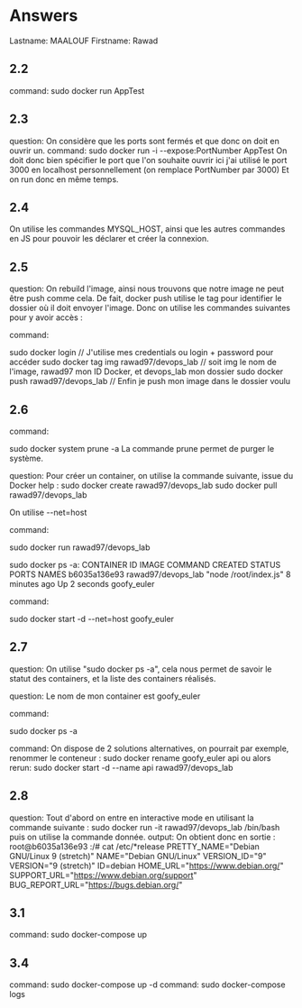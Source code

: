 # Answers

Lastname: MAALOUF
Firstname: Rawad

## 2.2
command: sudo docker run AppTest

## 2.3
question: On considère que les ports sont fermés et que donc on doit en ouvrir un. 
command: sudo docker run -i --expose:PortNumber AppTest 
On doit donc bien spécifier le port que l'on souhaite ouvrir ici j'ai utilisé le port 3000 en localhost personnellement (on remplace PortNumber par 3000)
Et on run donc en même temps.

## 2.4
  On utilise les commandes MYSQL_HOST, ainsi que les autres commandes en JS pour pouvoir les déclarer et créer la connexion.
## 2.5
question:
On rebuild l'image, ainsi nous trouvons que notre image ne peut être push comme cela.
De fait, docker push utilise le tag pour identifier le dossier où il doit envoyer l'image.
Donc on utilise les commandes suivantes pour y avoir accès : 

command:

sudo docker login // J'utilise mes credentials ou login + password pour accéder
sudo docker tag img rawad97/devops_lab // soit img le nom de l'image, rawad97 mon ID Docker, et devops_lab mon dossier
sudo docker push rawad97/devops_lab  // Enfin je push mon image dans le dossier voulu

## 2.6
command:

sudo docker system prune -a 
La commande prune permet de purger le système.

question:
Pour créer un container, on utilise la commande suivante, issue du Docker help : sudo docker create rawad97/devops_lab
sudo docker pull rawad97/devops_lab

On utilise --net=host  

command:

sudo docker run rawad97/devops_lab

sudo docker ps -a:
CONTAINER ID        IMAGE                     COMMAND                  CREATED             STATUS              PORTS               NAMES
b6035a136e93        rawad97/devops_lab   "node /root/index.js"       8 minutes ago       Up 2 seconds                          goofy_euler

command:

sudo docker start -d --net=host goofy_euler

## 2.7
question: On utilise "sudo docker ps -a", cela nous permet de savoir le statut des containers, et la liste des containers réalisés.

question: Le nom de mon container est goofy_euler

command:

sudo docker ps -a

command: 
On dispose de 2 solutions alternatives, on pourrait par exemple, renommer le conteneur : sudo docker rename goofy_euler api ou alors rerun: 
sudo docker start -d --name api rawad97/devops_lab


## 2.8
question: Tout d'abord on entre en interactive mode en utilisant la commande suivante : sudo docker run -it rawad97/devops_lab /bin/bash
puis on utilise la commande donnée.
output:
On obtient donc en sortie : 
root@b6035a136e93 :/# cat /etc/*release
PRETTY_NAME="Debian GNU/Linux 9 (stretch)"
NAME="Debian GNU/Linux"
VERSION_ID="9"
VERSION="9 (stretch)"
ID=debian
HOME_URL="https://www.debian.org/"
SUPPORT_URL="https://www.debian.org/support"
BUG_REPORT_URL="https://bugs.debian.org/"


## 3.1
command: sudo docker-compose up

## 3.4
command: sudo docker-compose up -d
command: sudo docker-compose logs
